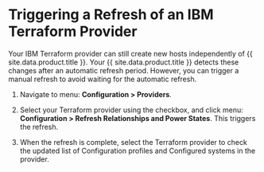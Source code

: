# Triggering a Refresh of an IBM Terraform Provider

Your IBM Terraform provider can still create new hosts independently of {{ site.data.product.title }}. Your {{ site.data.product.title }} detects these changes after an automatic refresh period. However, you can trigger a manual refresh to avoid waiting for the automatic refresh.

1. Navigate to menu: **Configuration > Providers**. 

2. Select your Terraform provider using the checkbox, and click menu: **Configuration > Refresh Relationships and Power States**. This triggers the refresh.

3. When the refresh is complete, select the Terraform provider to check the updated list of Configuration profiles and Configured systems in the provider.


